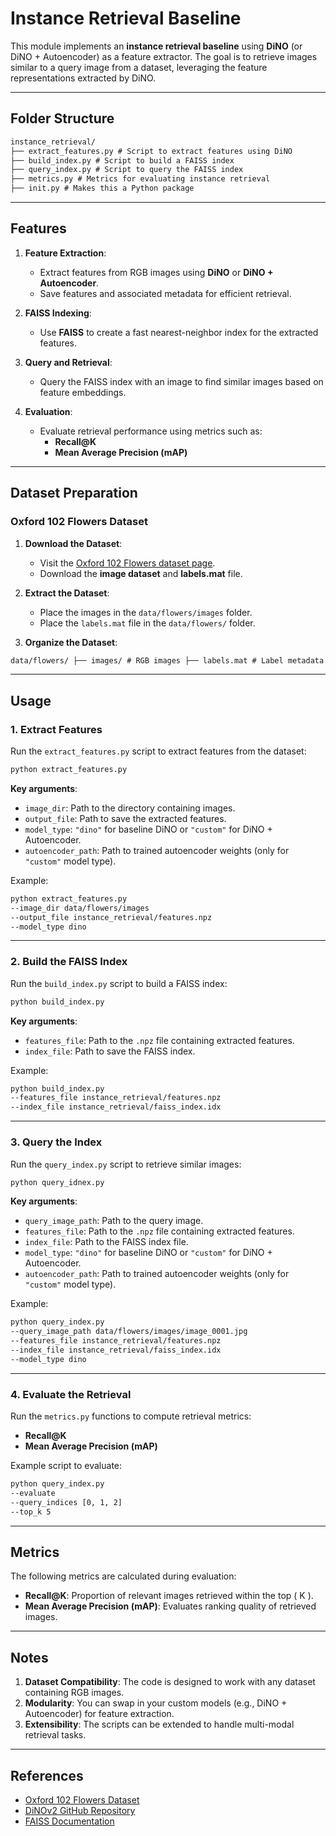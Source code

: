 # Instance Retrieval Baseline

This module implements an **instance retrieval baseline** using **DiNO** (or DiNO + Autoencoder) as a feature extractor. The goal is to retrieve images similar to a query image from a dataset, leveraging the feature representations extracted by DiNO.

---

## Folder Structure
```markdown
instance_retrieval/ 
├── extract_features.py # Script to extract features using DiNO 
├── build_index.py # Script to build a FAISS index 
├── query_index.py # Script to query the FAISS index 
├── metrics.py # Metrics for evaluating instance retrieval 
├── init.py # Makes this a Python package
```

---

## Features

1. **Feature Extraction**:
   - Extract features from RGB images using **DiNO** or **DiNO + Autoencoder**.
   - Save features and associated metadata for efficient retrieval.

2. **FAISS Indexing**:
   - Use **FAISS** to create a fast nearest-neighbor index for the extracted features.

3. **Query and Retrieval**:
   - Query the FAISS index with an image to find similar images based on feature embeddings.

4. **Evaluation**:
   - Evaluate retrieval performance using metrics such as:
     - **Recall@K**
     - **Mean Average Precision (mAP)**

---

## Dataset Preparation

### Oxford 102 Flowers Dataset

1. **Download the Dataset**:
   - Visit the [Oxford 102 Flowers dataset page](https://www.robots.ox.ac.uk/~vgg/data/flowers/102/).
   - Download the **image dataset** and **labels.mat** file.

2. **Extract the Dataset**:
   - Place the images in the `data/flowers/images` folder.
   - Place the `labels.mat` file in the `data/flowers/` folder.

3. **Organize the Dataset**:
```markdown
data/flowers/ ├── images/ # RGB images ├── labels.mat # Label metadata
```

---

## Usage

### 1. Extract Features

Run the `extract_features.py` script to extract features from the dataset:
```bash
python extract_features.py
```

**Key arguments**:
- `image_dir`: Path to the directory containing images.
- `output_file`: Path to save the extracted features.
- `model_type`: `"dino"` for baseline DiNO or `"custom"` for DiNO + Autoencoder.
- `autoencoder_path`: Path to trained autoencoder weights (only for `"custom"` model type).

Example:
```bash
python extract_features.py
--image_dir data/flowers/images
--output_file instance_retrieval/features.npz
--model_type dino
```

---

### 2. Build the FAISS Index

Run the `build_index.py` script to build a FAISS index:
```bash
python build_index.py
```

**Key arguments**:
- `features_file`: Path to the `.npz` file containing extracted features.
- `index_file`: Path to save the FAISS index.

Example:
```bash
python build_index.py
--features_file instance_retrieval/features.npz
--index_file instance_retrieval/faiss_index.idx
```

---

### 3. Query the Index

Run the `query_index.py` script to retrieve similar images:
```bash
python query_idnex.py
```

**Key arguments**:
- `query_image_path`: Path to the query image.
- `features_file`: Path to the `.npz` file containing extracted features.
- `index_file`: Path to the FAISS index file.
- `model_type`: `"dino"` for baseline DiNO or `"custom"` for DiNO + Autoencoder.
- `autoencoder_path`: Path to trained autoencoder weights (only for `"custom"` model type).

Example:
```bash
python query_index.py
--query_image_path data/flowers/images/image_0001.jpg
--features_file instance_retrieval/features.npz
--index_file instance_retrieval/faiss_index.idx
--model_type dino
```

---

### 4. Evaluate the Retrieval

Run the `metrics.py` functions to compute retrieval metrics:
- **Recall@K**
- **Mean Average Precision (mAP)**

Example script to evaluate:
```bash
python query_index.py
--evaluate
--query_indices [0, 1, 2]
--top_k 5
```

---

## Metrics

The following metrics are calculated during evaluation:
- **Recall@K**: Proportion of relevant images retrieved within the top \( K \).
- **Mean Average Precision (mAP)**: Evaluates ranking quality of retrieved images.

---

## Notes

1. **Dataset Compatibility**: The code is designed to work with any dataset containing RGB images.
2. **Modularity**: You can swap in your custom models (e.g., DiNO + Autoencoder) for feature extraction.
3. **Extensibility**: The scripts can be extended to handle multi-modal retrieval tasks.

---

## References

- [Oxford 102 Flowers Dataset](https://www.robots.ox.ac.uk/~vgg/data/flowers/102/)
- [DiNOv2 GitHub Repository](https://github.com/facebookresearch/dinov2)
- [FAISS Documentation](https://github.com/facebookresearch/faiss)
